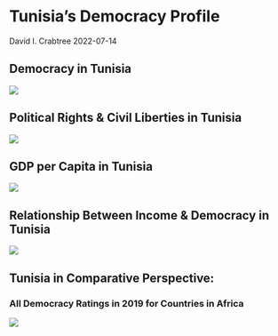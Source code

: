 Tunisia’s Democracy Profile
================
David I. Crabtree
2022-07-14

## Democracy in Tunisia

![](C:\Users\David\Desktop\PROGRA~1\FILESA~1\CFSS\hw06\reports\TUNISI~1/figure-gfm/Demscore-1.png)<!-- -->

## Political Rights & Civil Liberties in Tunisia

![](C:\Users\David\Desktop\PROGRA~1\FILESA~1\CFSS\hw06\reports\TUNISI~1/figure-gfm/Political%20Rights%20&%20Civil%20Libs-1.png)<!-- -->

## GDP per Capita in Tunisia

![](C:\Users\David\Desktop\PROGRA~1\FILESA~1\CFSS\hw06\reports\TUNISI~1/figure-gfm/GDP%20per%20Capita-1.png)<!-- -->

## Relationship Between Income & Democracy in Tunisia

![](C:\Users\David\Desktop\PROGRA~1\FILESA~1\CFSS\hw06\reports\TUNISI~1/figure-gfm/Income%20&%20Dem-1.png)<!-- -->

## Tunisia in Comparative Perspective:

### All Democracy Ratings in 2019 for Countries in Africa

![](C:\Users\David\Desktop\PROGRA~1\FILESA~1\CFSS\hw06\reports\TUNISI~1/figure-gfm/Democracy%20in%20Comparative%20Perspective-1.png)<!-- -->
